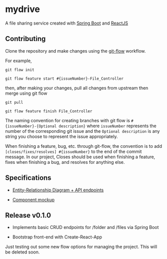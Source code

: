 # mydrive

A file sharing service created with [Spring Boot](https://spring.io/projects/spring-boot) and [ReactJS](https://reactjs.org/)

## Contributing

Clone the repository and make changes using the [git-flow](https://www.atlassian.com/git/tutorials/comparing-workflows/gitflow-workflow) workflow.

For example,

```
git flow init

git flow feature start #{issueNumber}-File_Controller
```

then, after making your changes, pull all changes from upstream then merge using git flow

```
git pull

git flow feature finish File_Controller
```

The naming convention for creating branches with git flow is ```#{issueNumber}-{Optional description}``` where ```issueNumber``` represents the number of the corresponding git issue and the ```Optional description``` is any string you choose to represent the issue appropriately.

When finishing a feature, bug, etc. through git-flow, the convention is to add ```[closes/fixes/resolves] #{issueNumber}``` to the end of the commit message. In our project, Closes should be used when finishing a feature, fixes when finishing a bug, and resolves for anything else.

## Specifications

* [Entity-Relationship Diagram + API endpoints](https://www.lucidchart.com/documents/edit/2e22884c-06f7-470d-a12e-ba6e028b9a74?shared=true&)

* [Component mockup](https://projects.invisionapp.com/freehand/document/fAKfkOXIf)

## Release v0.1.0

* Implements basic CRUD endpoints for /folder and /files via Spring Boot

* Bootstrap front-end with Create-React-App

Just testing out some new flow options for managing the project. This will be deleted soon.
